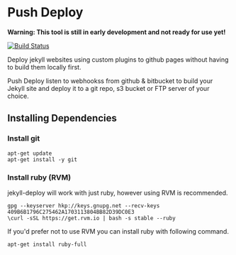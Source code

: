 # Push Deploy

**Warning: This tool is still in early development and not ready for use yet!**

[![Build Status](https://travis-ci.org/abeMedia/push-deploy.svg?branch=master)](https://travis-ci.org/abeMedia/push-deploy)

Deploy jekyll websites using custom plugins to github pages without having to build them locally first.

Push Deploy listen to webhookss from github & bitbucket to build your Jekyll site and deploy it to a git repo, s3 bucket or FTP server of your choice.


## Installing Dependencies

### Install git

```
apt-get update
apt-get install -y git
```

### Install ruby (RVM)

jekyll-deploy will work with just ruby, however using RVM is recommended.

```
gpg --keyserver hkp://keys.gnupg.net --recv-keys 409B6B1796C275462A1703113804BB82D39DC0E3
\curl -sSL https://get.rvm.io | bash -s stable --ruby

```

If you'd prefer not to use RVM you can install ruby with following command.

```
apt-get install ruby-full

```

